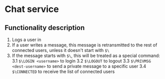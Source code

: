 # Chat service

## Functionality description

 1. Logs a user in
 2. If a user writes a message, this message is retransmitted to the rest of connected users, unless it doesn't start with `$\`
 3. If the message starts with `$\`, this will be treated as a special command:
  3.1 `$\LOGIN <username>` to login
  3.2 `$\LOGOUT` to logout
  3.3 `$\PRIVMSG <dest-username>` to send a private message to a specific user
  3.4 `$\CONNECTED` to receive the list of connected users


